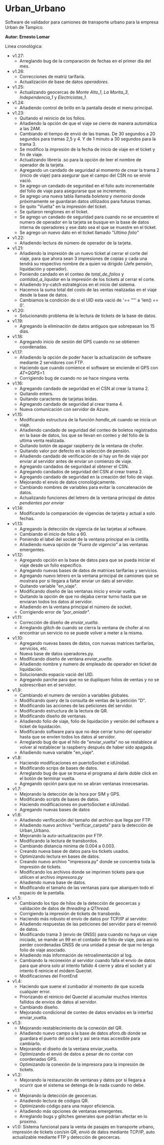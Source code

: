 # Urban_Urbano
Software de validador para camiones de transporte urbano para la empresa Urban de Tampico.

**Autor: Ernesto Lomar**

Linea cronológica:
- v1.27:
  - Arreglando bug de la comparación de fechas en el primer día del mes.
- v1.26:
  - Correcciones de matriz tarifaría.
  - Actualización de base de datos *operadores*.
- v1.25:
  - Actualizando geocercas de *Monte Alto_1*, *La Morita_3*, *Independencia_1* y *Electricistas_1*.
- v1.24:
  - Añadiendo control de brillo en la pantalla desde el menu principal.
- v1.23:
  - Quitando el reinicio de los folios.
  - Añadiendo la opción de que el viaje se cierre de manera automática a las 2AM.
  - Cambiando el tiempo de envió de las tramas. De 30 segundos a 20 segundos para tramas 2,5 y 4. Y de 1 minuto a 30 segundos para la trama 3.
  - Se modifico la impresión de la fecha de inicio de viaje en el ticket y fin de viaje.
  - Actualizando librería .so para la opción de leer el nombre de operador de la tarjeta.
  - Agregando un candado de seguridad al momento de crear la trama 2 (inicio de viaje) para asegurar que el campo del CSN no se envié vació.
  - Se agrego un candado de seguridad en el folio auto incrementable del folio de viaje para asegurarse que se incremente.
  - Se agrego una nueva tabla llamada *boletera* y *memoria* donde próximamente se guardaran datos utilizados para futuras tramas.
  - Se quito "Vuelta" en la impresión del ticket.
  - Se quitaron renglones en el ticket.
  - Se agrego un candado de seguridad para cuando no se encuentre el numero de operador en la tarjeta se busque en la base de datos interna de operadores y ese dato sea el que se muestre en el ticket.
  - Se agrego un nuevo dato en el ticket llamado *"Ultimo folio"*
- v1.22:
  - Añadiendo lectura de número de operador de la tarjeta.
- v1.21:
  - Añadiendo la impresión de un nuevo ticket al cerrar el corte del viaje, para que ahora sean 3 impresiones de copias y cada una tendrá su respectivo nombre de a quien va dirigido (Jefe pensión, liquidación y operador).
  - Poniendo candado en el conteo de *total_de_folios* y *cantidad_a_liquidar* en la impresión de los tickets al cerrar el corte.
  - Añadiendo try-catch estratégicos en el inicio del sistema.
  - Hacemos la suma total del costo de las ventas realizadas en el viaje desde la base de datos.
  - Cambiamos la condición de si el UID esta vació de '== ""' a 'len() == 0'.
- v1.20:
  - Solucionando problema de la lectura de tickets de la base de datos.
- v1.19:
  - Agregando la eliminación de datos antiguos que sobrepasan los 15 días.
- v1.18:
  - Agregando inicio de sesión del GPS cuando no se obtienen coordenadas.
- v1.17:
  - Añadiendo la opción de poder hacer la actualización de software mediante 2 servidores con FTP.
  - Haciendo que cuando comience el software se enciende el GPS con *AT+QGPS=1*.
  - Corrigiendo bug de cuando no se hace ninguna venta.
- v1.16:
  - Agregando candado de seguridad en el CSN al crear la trama 2.
  - Quitando enters.
  - Quitando caracteres de tarjetas leídas.
  - Agregando candado de seguridad al crear trama 4.
  - Nueva comunicación con servidor de Azure.
- v1.15:
  - Modificando estructura de la función *handle_ok* cuando se inicia un viaje.
  - Añadiendo candado de seguridad del conteo de boletos registrados en la base de datos, los que se llevan en conteo y del folio de la ultima venta realizada.
  - Quitando botón de apagar raspberry de la ventana de chofer.
  - Quitando valor por defecto en la selección de pensión.
  - Añadiendo candado de verificación de si hay un fin de viaje por enviar al servidor antes de enviar un comienzo de viaje.
  - Agregando candados de seguridad al obtener el CSN.
  - Agregando candados de seguridad del CSN al crear trama 2.
  - Agregando candado de seguridad en la creación del folio de viaje.
  - Mejorando el envío de datos cronológicamente.
  - Cambiando nombres de variables para evitar la concatenación de datos.
  - Actualizando funciones del letrero de la ventana principal de *datos pendientes por enviar*
- v1.14:
  - Modificando la comparación de vigencias de tarjeta y actual a solo fechas.
- v1.13:
  - Agregando la detección de vigencia de las tarjetas al software.
  - Cambiando el inicio de folio a 60.
  - Poniendo el label del socket de la ventana principal en la cintilla.
  - Añadiendo nueva opción de *"Fuera de vigencia"* a las ventanas emergentes.
- v1.12:
  - Agregando opción en la base de datos para que se pueda iniciar el viaje desde un folio especifico.
  - Agregando nuevas bases de datos de matrices tarifarías y servicios.
  - Agregando nuevo letrero en la ventana principal de camiones que se mostrara por si llegara a faltar enviar un dato al servidor.
  - Quitando variable "en_viaje".
  - Modificando diseño de las ventanas inicio y enviar vuelta.
  - Quitando la opción de que no dejaba cerrar turno hasta que se enviaran todos los datos al servidor.
  - Añadiendo en la ventana principal el número de socket.
  - Corrigiendo error de *"por_aniadir"*.
- v1.11:
  - Corrección de diseño de *enviar_vuelta*.
  - Arreglando glitch de cuando se cierra la ventana de chofer al no encontrar un servicio no se puede volver a meter a la misma.
- v1.10:
  - Agregando nuevas bases de datos, con nuevas matrices tarifarías, servicios, etc.
  - Nueva base de datos operadores.py.
  - Modificando diseño de ventana *enviar_vuelta*.
  - Añadiendo nombre y numero de empleado de operador en ticket de liquidación.
  - Solucionando espacio vació del UID.
  - Agregando parche para que no se dupliquen folios de ventas y no se sobrescriban en el servidor.
- v1.9:
  - Cambiando el numero de versión a variables globales.
  - Modificando query de la consulta de ventas de la petición "D".
  - Modificando las acciones de las peticiones del servidor.
  - Modificando estructura de la lectura de QR.
  - Modificando diseño de ventanas.
  - Añadiendo folio de viaje, folio de liquidación y versión del software a ticket de liquidación.
  - Modificando software para que no deje cerrar turno del operador hasta que se envíen todos los datos al servidor.
  - Arreglando bug de que el hilo de "enviar_vuelta" no se restablece al volver al restablecer la raspberry después de haber sido apagada.
  - Añadiendo nueva variable "en_viaje".
- v1.8:
  - Haciendo modificaciones en puertoSocket e idUnidad.
  - Modificando scrips de bases de datos.
  - Arreglando bug de que se truena el programa al darle doble click en el botón de terminar vuelta.
  - Agregando opción para que no se abran ventanas innecesarias.
- v1.7:
  - Mejorando la detección de la hora por SIM y GPS.
  - Modificando scripts de bases de datos.
  - Haciendo modificaciones en puertoSocket e idUnidad.
  - Agregando nuevas bases de datos
- v1.6:
  - Añadiendo verificación del tamaño del archivo que llega por FTP.
  - Añadiendo nuevo archivo "verificar_carpeta" para la detección de Urban_Urbano.
  - Mejorando la auto-actualización por FTP.
  - Modificando la lectura de transbordos.
  - Cambiando distancia minima de 0.004 a 0.003.
  - Creando nueva base de datos para los tickets usados.
  - Optimizando lectura en bases de datos.
  - Creando nuevo archivo "impresora.py" donde se concentra toda la impresión de tickets.
  - Modificando los archivos donde se imprimen tickets para que utilicen el archivo *impresora.py*
  - Añadiendo nueva base de datos.
  - Modificando el tamaño de las ventanas para que abarquen todo el espacio de la pantalla.
- v1.5:
  - Cambiando los tipo de hilos de la detección de geocercas y validación de datos de *threading* a *QThread*.
  - Corrigiendo la impresión de tickets de transbordo.
  - Haciendo más robusto el envío de datos por TCP/IP al servidor.
  - Añadiendo respuestas de las peticiones del servidor para el reenvió de datos.
  - Modificando trama 3 (envío de GNSS) para cuando no haya un viaje iniciado, se mande un 99 en el contador de folio de viaje, para así no perder coordenadas GNSS de una unidad a pesar de que no tenga folio de viaje asociado.
  - Añadiendo más información de retroalimentación al log.
  - Cambiando la reconexión al servidor cuando falla el envío de datos para que ahora solo al intento fallido 4 cierre y abra el socket y al intento 6 reinicie el módem Quectel.
  - Modificaciones del FrontEnd
- v1.4:
  - Haciendo que suene el zumbador al momento de que suceda cualquier error.
  - Priorizando el reinicio del Quectel al acumular muchos intentos fallidos de envíos de datos al servidor.
  - Cambiando diseño.
  - Mejorando condicional de conteo de datos enviados en la interfaz enviar_vuelta.
- v1.3:
  - Mejorando restablecimiento de la conexión del QR.
  - Añadiendo nuevo campo a la base de datos aforo.db donde se guardara el puerto del socket y así sera mas accesible para cambiarlo.
  - Mejorando el diseño de la ventana enviar_vuelta.
  - Optimizando el envió de datos a pesar de no contar con coordenadas GPS.
  - Optimizando la conexión de la impresora para la impresión de tickets.
- v1.2:
    - Mejorando la restauración de ventanas y datos por si llegara a ocurrir que el sistema se detenga de la nada cuando no debe.
- v1.1:
    - Mejorando la detección de geocercas.
    - Añadiendo lectura de códigos QR.
    - Optimizando código para una mayor eficiencia.
    - Añadiendo más opciones de ventanas emergentes.
    - Arreglando bugs y glitches generales que podrían afectar en lo proximo.
- v1.0:
    Sistema funcional para la venta de pasajes en transporte urbano, impresión de tickets con/sin QR, envió de datos mediante TCP/IP, auto actualizable mediante FTP y detección de geocercas.